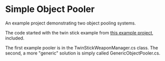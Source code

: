 # Simple Object Pooler
An example project demonstrating two object pooling systems. 

The code started with the twin stick example from [this example project](https://github.com/hunterdyar/UnitySimpleCharacterControllers), included.

The first example pooler is in the TwinStickWeaponManager.cs class.
The second, a more "generic" solution is simply called GenericObjectPooler.cs.

